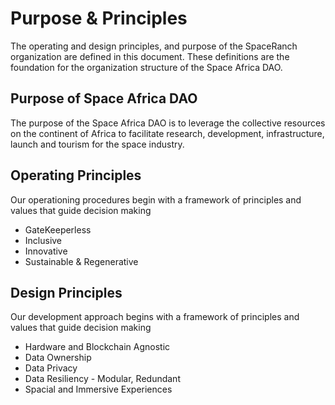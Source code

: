 # Purpose & Principles

The operating and design principles, and purpose of the SpaceRanch organization are defined in this document. These definitions are the foundation for the organization structure of the Space Africa DAO.


## Purpose of Space Africa DAO

The purpose of the Space Africa DAO is to leverage the collective resources on the continent of Africa to facilitate research, development, infrastructure, launch and tourism for the space industry.


## Operating Principles

Our operationing procedures begin with a framework of principles and values that guide decision making

- GateKeeperless 
- Inclusive 
- Innovative
- Sustainable & Regenerative

## Design Principles

Our development approach begins with a framework of principles and values that guide decision making

- Hardware and Blockchain Agnostic 
- Data Ownership
- Data Privacy
- Data Resiliency - Modular, Redundant
- Spacial and Immersive Experiences



